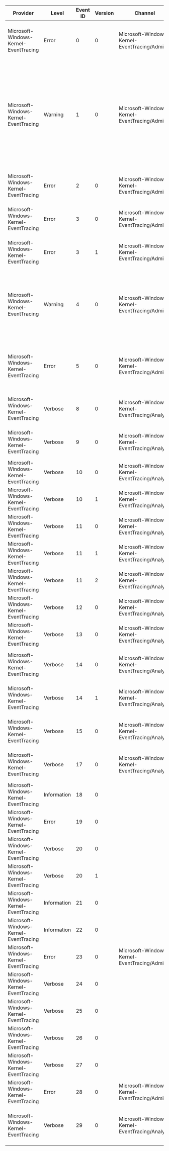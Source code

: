 Provider                               |  Level        |  Event ID  |  Version  |  Channel                                         |  Task                  |  Opcode                 |  Keyword                                              |  Message
---------------------------------------|---------------|------------|-----------|--------------------------------------------------|------------------------|-------------------------|-------------------------------------------------------|-----------------------------------------------------------------------------------------------------------------------------------------------------------------------------------------------------------------------------------------------------------------------------------------------------
Microsoft-Windows-Kernel-EventTracing  |  Error        |  0         |  0        |  Microsoft-Windows-Kernel-EventTracing/Admin     |  Logging               |  Write Buffer           |  Session                                              |  Session "{SessionName}" failed to write to log file "{FileName}" with the following error: {ErrorCode}
Microsoft-Windows-Kernel-EventTracing  |  Warning      |  1         |  0        |  Microsoft-Windows-Kernel-EventTracing/Admin     |  Logging               |  Write Buffer           |  Session                                              |  The backing-file for the real-time session "{SessionName}" has reached its maximum size. As a result, new events will not be logged to this session until space becomes available. This error is often caused by starting a trace session in real-time mode without having any real-time consumers.
Microsoft-Windows-Kernel-EventTracing  |  Error        |  2         |  0        |  Microsoft-Windows-Kernel-EventTracing/Admin     |  Session               |  Start                  |  Session                                              |  Session "{SessionName}" failed to start with the following error: {ErrorCode}
Microsoft-Windows-Kernel-EventTracing  |  Error        |  3         |  0        |  Microsoft-Windows-Kernel-EventTracing/Admin     |  Session               |  Stop                   |  Session                                              |  Session "{SessionName}" stopped due to the following error: {ErrorCode}
Microsoft-Windows-Kernel-EventTracing  |  Error        |  3         |  1        |  Microsoft-Windows-Kernel-EventTracing/Admin     |  Session               |  Stop                   |  Session                                              |  Session "{SessionName}" stopped due to the following error: {ErrorCode}
Microsoft-Windows-Kernel-EventTracing  |  Warning      |  4         |  0        |  Microsoft-Windows-Kernel-EventTracing/Admin     |  Logging               |  Write Buffer           |  Session                                              |  The maximum file size for session "{SessionName}" has been reached. As a result, events might be lost (not logged) to file "{FileName}". The maximum files size is currently set to {MaxFileSize} bytes.
Microsoft-Windows-Kernel-EventTracing  |  Error        |  5         |  0        |  Microsoft-Windows-Kernel-EventTracing/Admin     |  Logging               |  File Switch            |  Session                                              |  An error was encountered while tracing session "{FileName}" was switching to the "{SessionName}" event log file. Error: {ErrorCode}
Microsoft-Windows-Kernel-EventTracing  |  Verbose      |  8         |  0        |  Microsoft-Windows-Kernel-EventTracing/Analytic  |  Provider              |  Register               |  Provider ETW_KEYWORD_REGISTRATION                    |  Provider {ProviderName} was registered with Event Tracing for Windows.
Microsoft-Windows-Kernel-EventTracing  |  Verbose      |  9         |  0        |  Microsoft-Windows-Kernel-EventTracing/Analytic  |  Provider              |  Unregister             |  Provider ETW_KEYWORD_REGISTRATION                    |  Provider {ProviderName} was unregistered from Event Tracing for Windows.
Microsoft-Windows-Kernel-EventTracing  |  Verbose      |  10        |  0        |  Microsoft-Windows-Kernel-EventTracing/Analytic  |  Session               |  Start                  |  Session                                              |  Session "{SessionName}" was started.
Microsoft-Windows-Kernel-EventTracing  |  Verbose      |  10        |  1        |  Microsoft-Windows-Kernel-EventTracing/Analytic  |  Session               |  Start                  |  Session                                              |  Session "{SessionName}" was started.
Microsoft-Windows-Kernel-EventTracing  |  Verbose      |  11        |  0        |  Microsoft-Windows-Kernel-EventTracing/Analytic  |  Session               |  Stop                   |  Session                                              |  Session "{SessionName}" was stopped.
Microsoft-Windows-Kernel-EventTracing  |  Verbose      |  11        |  1        |  Microsoft-Windows-Kernel-EventTracing/Analytic  |  Session               |  Stop                   |  Session                                              |  Session "{SessionName}" was stopped.
Microsoft-Windows-Kernel-EventTracing  |  Verbose      |  11        |  2        |  Microsoft-Windows-Kernel-EventTracing/Analytic  |  Session               |  Stop                   |  Session                                              |  Session "{SessionName}" was stopped.
Microsoft-Windows-Kernel-EventTracing  |  Verbose      |  12        |  0        |  Microsoft-Windows-Kernel-EventTracing/Analytic  |  Session               |  Configure              |  Session                                              |  The configuration of session "{SessionName}" has been modified.
Microsoft-Windows-Kernel-EventTracing  |  Verbose      |  13        |  0        |  Microsoft-Windows-Kernel-EventTracing/Analytic  |  Session               |  Flush                  |  Session                                              |  The events from session "{SessionName}" have been flushed.
Microsoft-Windows-Kernel-EventTracing  |  Verbose      |  14        |  0        |  Microsoft-Windows-Kernel-EventTracing/Analytic  |  Provider              |  Enable                 |  Provider ETW_KEYWORD_ENABLEMENT                      |  Provider {ProviderName} has been enabled to session "{SessionName}".
Microsoft-Windows-Kernel-EventTracing  |  Verbose      |  14        |  1        |  Microsoft-Windows-Kernel-EventTracing/Analytic  |  Provider              |  Enable                 |  Provider ETW_KEYWORD_ENABLEMENT                      |  Provider {ProviderName} has been enabled to session "{SessionName}".
Microsoft-Windows-Kernel-EventTracing  |  Verbose      |  15        |  0        |  Microsoft-Windows-Kernel-EventTracing/Analytic  |  Provider              |  Disable                |  Provider ETW_KEYWORD_ENABLEMENT                      |  Provider {ProviderName} is no longer enabled to session "{SessionName}".
Microsoft-Windows-Kernel-EventTracing  |  Verbose      |  17        |  0        |  Microsoft-Windows-Kernel-EventTracing/Analytic  |  Session               |  Configure              |  Session                                              |  The security descriptor for session "{SessionName}" has been updated.
Microsoft-Windows-Kernel-EventTracing  |  Information  |  18        |  0        |                                                  |  Stack Trace           |  User Mode Stack Trace  |                                                       |
Microsoft-Windows-Kernel-EventTracing  |  Error        |  19        |  0        |                                                  |  Lost Event            |                         |  Lost Event                                           |
Microsoft-Windows-Kernel-EventTracing  |  Verbose      |  20        |  0        |                                                  |  Session               |                         |  Session                                              |
Microsoft-Windows-Kernel-EventTracing  |  Verbose      |  20        |  1        |                                                  |  Session               |                         |  Session ETW_KEYWORD_CAPTURE_STATE                    |
Microsoft-Windows-Kernel-EventTracing  |  Information  |  21        |  0        |                                                  |  SavePersistedLogger   |  Start                  |  ETW_KEYWORD_SOFT_RESTART                             |
Microsoft-Windows-Kernel-EventTracing  |  Information  |  22        |  0        |                                                  |  SavePersistedLogger   |  Stop                   |  ETW_KEYWORD_SOFT_RESTART                             |
Microsoft-Windows-Kernel-EventTracing  |  Error        |  23        |  0        |  Microsoft-Windows-Kernel-EventTracing/Admin     |  SavePersistedLogger   |                         |  ETW_KEYWORD_SOFT_RESTART                             |  Error saving soft restart persisted log "{FileName}" Error: {Status}
Microsoft-Windows-Kernel-EventTracing  |  Verbose      |  24        |  0        |                                                  |  GUID Entry            |                         |  Provider ETW_KEYWORD_CAPTURE_STATE                   |
Microsoft-Windows-Kernel-EventTracing  |  Verbose      |  25        |  0        |                                                  |  Provider Group Entry  |                         |  ETW_KEYWORD_CAPTURE_STATE ETW_KEYWORD_GROUP          |
Microsoft-Windows-Kernel-EventTracing  |  Verbose      |  26        |  0        |                                                  |  Enable Info           |                         |  Provider ETW_KEYWORD_CAPTURE_STATE                   |
Microsoft-Windows-Kernel-EventTracing  |  Verbose      |  27        |  0        |                                                  |  Provider              |                         |  Provider ETW_KEYWORD_CAPTURE_STATE                   |
Microsoft-Windows-Kernel-EventTracing  |  Error        |  28        |  0        |  Microsoft-Windows-Kernel-EventTracing/Admin     |  Provider              |  Set Provider Traits    |  Provider ETW_KEYWORD_REGISTRATION ETW_KEYWORD_GROUP  |  Error setting traits on Provider {ProviderGuid}. Error: {ErrorCode}
Microsoft-Windows-Kernel-EventTracing  |  Verbose      |  29        |  0        |  Microsoft-Windows-Kernel-EventTracing/Analytic  |  Provider              |  Join Provider Group    |  Provider ETW_KEYWORD_REGISTRATION ETW_KEYWORD_GROUP  |  A registration for Provider {ProviderGuid} has joined Provider Group {ProviderGroupGuid}